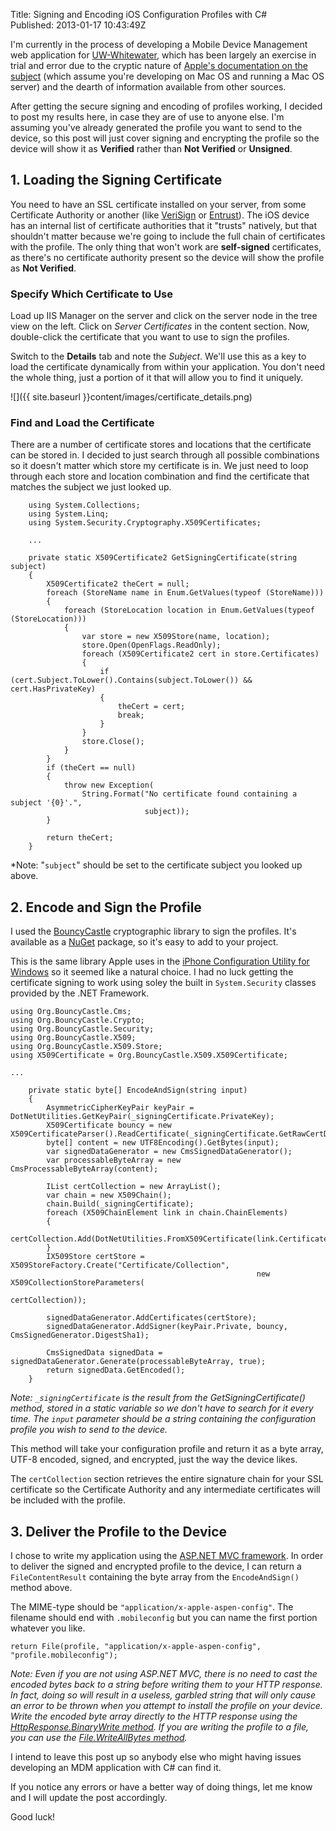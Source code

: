 Title: Signing and Encoding iOS Configuration Profiles with C#  
Published: 2013-01-17 10:43:49Z 
  
I'm currently in the process of developing a Mobile Device Management web application for <a href="http://www.uww.edu">UW-Whitewater</a>, which has been largely an exercise in trial and error due to the cryptic nature of <a href="http://www.apple.com/support/iphone/enterprise/">Apple's documentation on the subject</a> (which assume you're developing on Mac OS and running a Mac OS server) and the dearth of information available from other sources.

After getting the secure signing and encoding of profiles working, I decided to post my results here, in case they are of use to anyone else. I'm assuming you've already generated the profile you want to send to the device, so this post will just cover signing and encrypting the profile so the device will show it as <strong>Verified</strong> rather than <strong>Not Verified</strong> or <strong>Unsigned</strong>.

## 1. Loading the Signing Certificate

You need to have an SSL certificate installed on your server, from some Certificate Authority or another (like <a href="http://www.verisigninc.com/">VeriSign</a> or <a href="http://www.entrust.net/">Entrust</a>). The iOS device has an internal list of certificate authorities that it "trusts" natively, but that shouldn't matter because we're going to include the full chain of certificates with the profile. The only thing that won't work are <strong>self-signed</strong> certificates, as there's no certificate authority present so the device will show the profile as <strong>Not Verified</strong>.

### Specify Which Certificate to Use

Load up IIS Manager on the server and click on the server node in the tree view on the left. Click on <em>Server Certificates</em> in the content section. Now, double-click the certificate that you want to use to sign the profiles.

Switch to the <strong>Details</strong> tab and note the <em>Subject</em>. We'll use this as a key to load the certificate dynamically from within your application. You don't need the whole thing, just a portion of it that will allow you to find it uniquely.

![]({{ site.baseurl }}content/images/certificate_details.png)

### Find and Load the Certificate

There are a number of certificate stores and locations that the certificate can be stored in. I decided to just search through all possible combinations so it doesn't matter which store my certificate is in. We just need to loop through each store and location combination and find the certificate that matches the subject we just looked up.

<pre><code class="language-csharp">    using System.Collections;
    using System.Linq;
    using System.Security.Cryptography.X509Certificates;

    ...

    private static X509Certificate2 GetSigningCertificate(string subject)
    {
        X509Certificate2 theCert = null;
        foreach (StoreName name in Enum.GetValues(typeof (StoreName)))
        {
            foreach (StoreLocation location in Enum.GetValues(typeof (StoreLocation)))
            {
                var store = new X509Store(name, location);
                store.Open(OpenFlags.ReadOnly);
                foreach (X509Certificate2 cert in store.Certificates)
                {
                    if (cert.Subject.ToLower().Contains(subject.ToLower()) &amp;&amp; cert.HasPrivateKey)
                    {
                        theCert = cert;
                        break;
                    }
                }
                store.Close();
            }
        }
        if (theCert == null)
        {
            throw new Exception(
                String.Format("No certificate found containing a subject '{0}'.",
                              subject));
        }

        return theCert;
    }
</code></pre>

*Note: "<code lang="csharp">subject</code>" should be set to the certificate subject you looked up above.

## 2. Encode and Sign the Profile

I used the <a href="http://www.bouncycastle.org/csharp/">BouncyCastle</a> cryptographic library to sign the profiles. It's available as a <a href="http://nuget.org/">NuGet</a> package, so it's easy to add to your project.

This is the same library Apple uses in the <a href="http://support.apple.com/kb/DL1466">iPhone Configuration Utility for Windows</a> so it seemed like a natural choice. I had no luck getting the certificate signing to work using soley the built in <code lang="csharp">System.Security</code> classes provided by the .NET Framework.

<pre><code class="language-csharp">using Org.BouncyCastle.Cms;
using Org.BouncyCastle.Crypto;
using Org.BouncyCastle.Security;
using Org.BouncyCastle.X509;
using Org.BouncyCastle.X509.Store;
using X509Certificate = Org.BouncyCastle.X509.X509Certificate;

...

    private static byte[] EncodeAndSign(string input)
    {
        AsymmetricCipherKeyPair keyPair = DotNetUtilities.GetKeyPair(_signingCertificate.PrivateKey);
        X509Certificate bouncy = new X509CertificateParser().ReadCertificate(_signingCertificate.GetRawCertData());
        byte[] content = new UTF8Encoding().GetBytes(input);
        var signedDataGenerator = new CmsSignedDataGenerator();
        var processableByteArray = new CmsProcessableByteArray(content);

        IList certCollection = new ArrayList();
        var chain = new X509Chain();
        chain.Build(_signingCertificate);
        foreach (X509ChainElement link in chain.ChainElements)
        {
            certCollection.Add(DotNetUtilities.FromX509Certificate(link.Certificate));
        }
        IX509Store certStore = X509StoreFactory.Create("Certificate/Collection",
                                                       new X509CollectionStoreParameters(
                                                           certCollection));

        signedDataGenerator.AddCertificates(certStore);
        signedDataGenerator.AddSigner(keyPair.Private, bouncy, CmsSignedGenerator.DigestSha1);

        CmsSignedData signedData = signedDataGenerator.Generate(processableByteArray, true);
        return signedData.GetEncoded();
    }
</code></pre>

*Note: <code lang="csharp">_signingCertificate</code> is the result from the GetSigningCertificate() method, stored in a static variable so we don't have to search for it every time. The <code lang="csharp">input</code> parameter should be a string containing the configuration profile you wish to send to the device.*

This method will take your configuration profile and return it as a byte array, UTF-8 encoded, signed, and encrypted, just the way the device likes.

The <code lang="csharp">certCollection</code> section retrieves the entire signature chain for your SSL certificate so the Certificate Authority and any intermediate certificates will be included with the profile.

## 3. Deliver the Profile to the Device

I chose to write my application using the <a href="http://www.asp.net/mvc">ASP.NET MVC framework</a>. In order to deliver the signed and encrypted profile to the device, I can return a <code lang="csharp">FileContentResult</code> containing the byte array from the <code lang="csharp">EncodeAndSign()</code> method above.

The MIME-type should be <code lang="csharp">"application/x-apple-aspen-config"</code>. The filename should end with <code lang="csharp">.mobileconfig</code> but you can name the first portion whatever you like.

<pre><code class="language-csharp">return File(profile, "application/x-apple-aspen-config", "profile.mobileconfig");    
</code></pre>

*Note: Even if you are not using ASP.NET MVC, there is no need to cast the encoded bytes back to a string before writing them to your HTTP response. In fact, doing so will result in a useless, garbled string that will only cause an error to be thrown when you attempt to install the profile on your device. Write the encoded byte array directly to the HTTP response using the <a href="http://msdn.microsoft.com/en-us/library/system.web.httpresponse.binarywrite.aspx">HttpResponse.BinaryWrite method</a>. If you are writing the profile to a file, you can use the <a href="http://msdn.microsoft.com/en-us/library/system.io.file.writeallbytes.aspx">File.WriteAllBytes method</a>.*

I intend to leave this post up so anybody else who might having issues developing an MDM application with C# can find it.

If you notice any errors or have a better way of doing things, let me know and I will update the post accordingly.

Good luck!